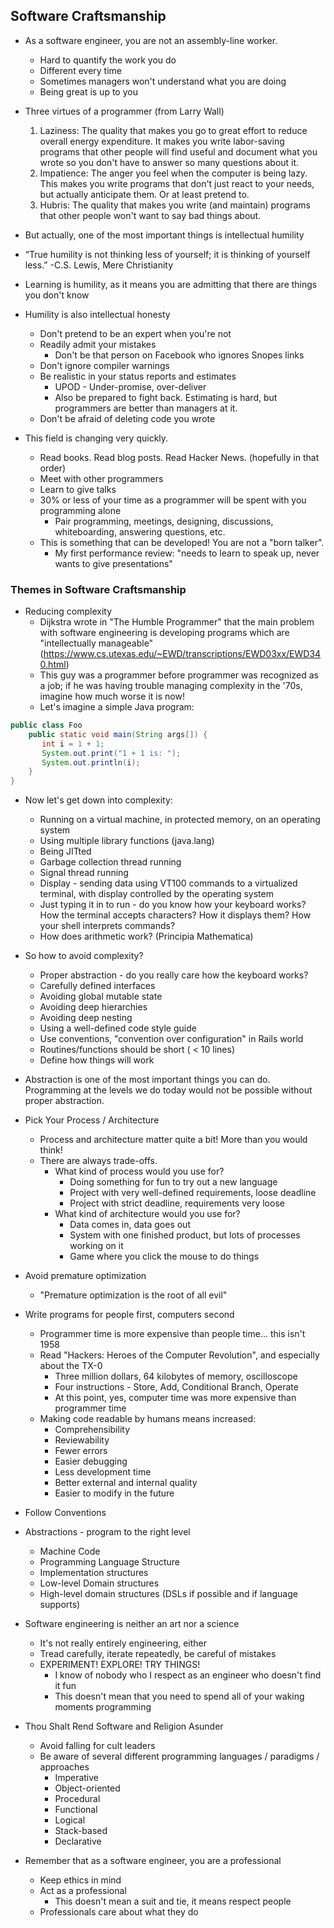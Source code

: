 ## Software Craftsmanship

* As a software engineer, you are not an assembly-line worker.
  * Hard to quantify the work you do
  * Different every time
  * Sometimes managers won't understand what you are doing
  * Being great is up to you

* Three virtues of a programmer (from Larry Wall)
  1. Laziness: The quality that makes you go to great effort to reduce overall energy expenditure. It makes you write labor-saving programs that other people will find useful and document what you wrote so you don't have to answer so many questions about it.
  2. Impatience: The anger you feel when the computer is being lazy. This makes you write programs that don't just react to your needs, but actually anticipate them. Or at least pretend to.
  3. Hubris: The quality that makes you write (and maintain) programs that other people won't want to say bad things about.

* But actually, one of the most important things is intellectual humility
* “True humility is not thinking less of yourself; it is thinking of yourself less.”  -C.S. Lewis, Mere Christianity
* Learning is humility, as it means you are admitting that there are things you don't know
* Humility is also intellectual honesty
  * Don't pretend to be an expert when you're not
  * Readily admit your mistakes
    * Don't be that person on Facebook who ignores Snopes links
  * Don't ignore compiler warnings
  * Be realistic in your status reports and estimates
    * UPOD - Under-promise, over-deliver
    * Also be prepared to fight back.  Estimating is hard, but programmers are better than managers at it.
  * Don't be afraid of deleting code you wrote

* This field is changing very quickly.
  * Read books.  Read blog posts.  Read Hacker News. (hopefully in that order)
  * Meet with other programmers
  * Learn to give talks
  * 30% or less of your time as a programmer will be spent with you programming alone
    * Pair programming, meetings, designing, discussions, whiteboarding, answering questions, etc.
  * This is something that can be developed!  You are not a "born talker".
    * My first performance review: "needs to learn to speak up, never wants to give presentations"

### Themes in Software Craftsmanship

* Reducing complexity
  * Dijkstra wrote in "The Humble Programmer" that the main problem with software engineering is developing programs which are "intellectually manageable" (https://www.cs.utexas.edu/~EWD/transcriptions/EWD03xx/EWD340.html)
  * This guy was a programmer before programmer was recognized as a job; if he was having trouble managing complexity in the '70s, imagine how much worse it is now!
  * Let's imagine a simple Java program:

```java
public class Foo
    public static void main(String args[]) {
       int i = 1 + 1;
       System.out.print("1 + 1 is: ");
       System.out.println(i);
    }
}
```
  * Now let's get down into complexity:
    * Running on a virtual machine, in protected memory, on an operating system
    * Using multiple library functions (java.lang)
    * Being JITted
    * Garbage collection thread running
    * Signal thread running
    * Display - sending data using VT100 commands to a virtualized terminal, with display controlled by the operating system
    * Just typing it in to run - do you know how your keyboard works?  How the terminal accepts characters?  How it displays them?  How your shell interprets commands?
    * How does arithmetic work? (Principia Mathematica)
  * So how to avoid complexity?
    * Proper abstraction - do you really care how the keyboard works?
    * Carefully defined interfaces
    * Avoiding global mutable state
    * Avoiding deep hierarchies
    * Avoiding deep nesting
    * Using a well-defined code style guide
    * Use conventions, "convention over configuration" in Rails world
    * Routines/functions should be short ( < 10 lines)
    * Define how things will work
  * Abstraction is one of the most important things you can do.  Programming at the levels we do today would not be possible without proper abstraction.

* Pick Your Process / Architecture
  * Process and architecture matter quite a bit!  More than you would think!
  * There are always trade-offs.
    * What kind of process would you use for?
      * Doing something for fun to try out a new language
      * Project with very well-defined requirements, loose deadline
      * Project with strict deadline, requirements very loose
    * What kind of architecture would you use for?
      * Data comes in, data goes out
      * System with one finished product, but lots of processes working on it
      * Game where you click the mouse to do things

* Avoid premature optimization
  * "Premature optimization is the root of all evil"

* Write programs for people first, computers second
  * Programmer time is more expensive than people time... this isn't 1958
  * Read "Hackers: Heroes of the Computer Revolution", and especially about the TX-0
    * Three million dollars, 64 kilobytes of memory, oscilloscope
    * Four instructions - Store, Add, Conditional Branch, Operate
    * At this point, yes, computer time was more expensive than programmer time
  * Making code readable by humans means increased:
    * Comprehensibility
    * Reviewability
    * Fewer errors
    * Easier debugging
    * Less development time
    * Better external and internal quality
    * Easier to modify in the future

* Follow Conventions

* Abstractions - program to the right level
  * Machine Code
  * Programming Language Structure
  * Implementation structures
  * Low-level Domain structures
  * High-level domain structures (DSLs if possible and if language supports)

* Software engineering is neither an art nor a science
  * It's not really entirely engineering, either
  * Tread carefully, iterate repeatedly, be careful of mistakes
  * EXPERIMENT!  EXPLORE!  TRY THINGS!
    * I know of nobody who I respect as an engineer who doesn't find it fun
    * This doesn't mean that you need to spend all of your waking moments programming

* Thou Shalt Rend Software and Religion Asunder
  * Avoid falling for cult leaders
  * Be aware of several different programming languages / paradigms / approaches
    * Imperative
    * Object-oriented
    * Procedural
    * Functional
    * Logical
    * Stack-based
    * Declarative

* Remember that as a software engineer, you are a professional
  * Keep ethics in mind
  * Act as a professional
    * This doesn't mean a suit and tie, it means respect people
  * Professionals care about what they do
  